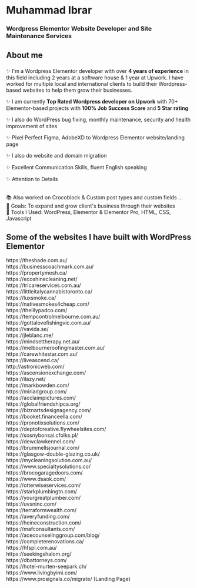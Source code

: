 <h1 align="left">Muhammad Ibrar</h1>

###

 <h3 align="left">Wordpress Elementor Website Developer and Site Maintenance Services </h3>


###

<h2 align="left">About me</h2>

###

<p align="left"> ✨  I'm a Wordpress Elementor developer with over <b>4 years of experience</b> in this field including 2 years at a software house & 1 year at Upwork. I have worked for multiple local and international clients to build their Wordpress-based websites to help them grow their businesses. 
<p> ✨ I am currently <b>Top Rated Wordpress developer on Upwork</b> with 70+ Elementor-based projects with <b>100% Job Success Score</b> and <b>5 Star rating</b> </p>
<p> ✨ I also do WordPress bug fixing, monthly maintenance, security and health improvement of sites 
 <p> ✨ Pixel Perfect Figma, AdobeXD to Wordpress Elementor website/landing page </p>
<p> ✨ I also do website and domain migration </p>
<p> ✨ Excellent Communication Skills, fluent English speaking</p> 
<p>✨ Attention to Details</p>
 <br>📚 Also worked on Crocoblock & Custom post types and custom fields ...<br>🎯 Goals: To expand and grow client's business through their websites<br>🎲 Tools I Used: WordPress, Elementor & Elementor Pro, HTML, CSS, Javascript</p>

###
<h2 align="left">Some of the websites I have built with WordPress Elementor</h2>
https://theshade.com.au/<br>
https://businesscoachmark.com.au/ <br>
https://propertymesh.ca/<br>
https://ecoshinecleaning.net/ <br>
https://tricareservices.com.au/ <br>
https://littleitalycannabistoronto.ca/ <br>
https://luxsmoke.ca/ <br>
https://nativesmokes4cheap.com/ <br>
https://thelilypadco.com/<br>
https://tempcontrolmelbourne.com.au/ <br>
https://gottalovefishingvic.com.au/ <br>
https://vavida.se/ <br>
https://jleblanc.me/<br>
https://mindsettherapy.net.au/ <br>
https://melbourneroofingmaster.com.au/ <br>
https://carewhitestar.com.au/ <br>
https://liveascend.ca/ <br> 
http://astronicweb.com/ <br> 
https://ascensionexchange.com/ <br>
https://ilazy.net/<br>
https://markbowden.com/<br>
https://miriadgroup.com/<br>
https://acclaimpictures.com/ <br>
https://globalfriendshipca.org/<br>
https://biznartsdesignagency.com/<br>
https://booket.financeella.com/<br>
https://pronotixsolutions.com/ <br>
https://deptofcreative.flywheelsites.com/ <br>
https://sosnybonsai.cfolks.pl/  <br>
https://dewclawkennel.com/ <br>
https://brummellsjournal.com/ <br>
https://glasgow-double-glazing.co.uk/ <br>
https://mycleaningsolution.com.au/ <br>
https://www.specialtysolutions.co/ <br>
https://brocogaragedoors.com/ <br>
https://www.dsaok.com/ <br>
https://otterwiseservices.com/ <br>
https://starkplumbingtn.com/ <br>
https://yourgreatplumber.com/ <br>
https://uvsninc.com/ <br>
https://terraformwealth.com/ <br>
https://averyfunding.com/ <br>
https://heineconstruction.com/ <br>
https://mafconsultants.com/ <br>
https://acecounselinggroup.com/blog/ <br>
https://completerenovations.ca/ <br>
https://hfspl.com.au/ <br>
https://seekingshalom.org/ <br>
https://dbattorneys.com/ <br>
https://hotel-murten-seepark.ch/ <br>
https://www.livingbyimi.com/ <br>
https://www.prosignals.co/migrate/ (Landing Page) <br> 





###





